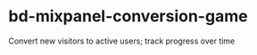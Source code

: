 bd-mixpanel-conversion-game
===========================

Convert new visitors to active users; track progress over time